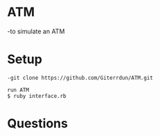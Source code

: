 # ATM
-to simulate an ATM 

# Setup
    -git clone https://github.com/Giterrdun/ATM.git
    
    run ATM
    $ ruby interface.rb
# Questions
    
    

  
